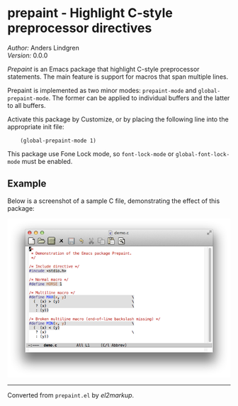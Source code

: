 # prepaint - Highlight C-style preprocessor directives

*Author:* Anders Lindgren<br>
*Version:* 0.0.0<br>


 *Prepaint* is an Emacs package that highlight C-style preprocessor
 statements. The main feature is support for macros that span
 multiple lines.

 Prepaint is implemented as two minor modes: `prepaint-mode` and
 `global-prepaint-mode`.  The former can be applied to individual buffers
 and the latter to all buffers.

 Activate this package by Customize, or by placing the following line
 into the appropriate init file:

        (global-prepaint-mode 1)

 This package use Fone Lock mode, so `font-lock-mode` or
 `global-font-lock-mode` must be enabled.

## Example

 Below is a screenshot of a sample C file, demonstrating the effect
 of this package:

 ![See doc/demo.png for screenshot of Prepaint mode](doc/demo.png)



---
Converted from `prepaint.el` by *el2markup*.